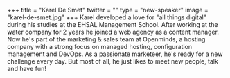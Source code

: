 +++
title = "Karel De Smet"
twitter = ""
type = "new-speaker"
image = "karel-de-smet.jpg"
+++
Karel developed a love for "all things digital" during his studies at the EHSAL Management School. After working at the water company for 2 years he joined a web agency as a content manager. Now he's part of the marketing & sales team at Openminds, a hosting company with a strong focus on managed hosting, configuration management and DevOps.
As a passionate marketeer, he's ready for a new challenge every day. But most of all, he just likes to meet new people, talk and have fun! 